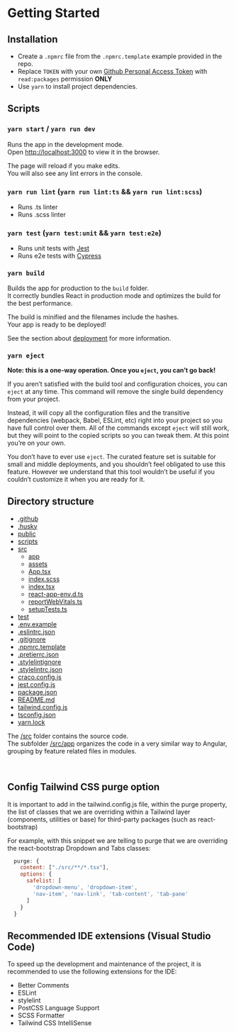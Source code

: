 # Getting Started

## Installation
- Create a `.npmrc` file from the `.npmrc.template` example provided in the repo. 
- Replace `TOKEN` with your own [Github Personal Access Token](https://docs.github.com/en/github/authenticating-to-github/keeping-your-account-and-data-secure/creating-a-personal-access-token) with `read:packages` permission **ONLY**
- Use `yarn` to install project dependencies.

## Scripts

### `yarn start` / `yarn run dev`

Runs the app in the development mode.\
Open [http://localhost:3000](http://localhost:3000) to view it in the browser.

The page will reload if you make edits.\
You will also see any lint errors in the console.

### `yarn run lint` (`yarn run lint:ts` && `yarn run lint:scss`)

* Runs .ts linter
* Runs .scss linter

### `yarn test` (`yarn test:unit` && `yarn test:e2e`)

* Runs unit tests with [Jest](https://jestjs.io/)
* Runs e2e tests with [Cypress](https://www.cypress.io/)

### `yarn build`

Builds the app for production to the `build` folder.\
It correctly bundles React in production mode and optimizes the build for the best performance.

The build is minified and the filenames include the hashes.\
Your app is ready to be deployed!

See the section about [deployment](https://facebook.github.io/create-react-app/docs/deployment) for more information.

### `yarn eject`

**Note: this is a one-way operation. Once you `eject`, you can’t go back!**

If you aren’t satisfied with the build tool and configuration choices, you can `eject` at any time. This command will remove the single build dependency from your project.

Instead, it will copy all the configuration files and the transitive dependencies (webpack, Babel, ESLint, etc) right into your project so you have full control over them. All of the commands except `eject` will still work, but they will point to the copied scripts so you can tweak them. At this point you’re on your own.

You don’t have to ever use `eject`. The curated feature set is suitable for small and middle deployments, and you shouldn’t feel obligated to use this feature. However we understand that this tool wouldn’t be useful if you couldn’t customize it when you are ready for it.

## Directory structure

* [.github](./.github)
* [.husky](./.husky)
* [public](./public)
* [scripts](./scripts)
* [src](./src)
  * [app](./src/app)
  * [assets](./src/assets)
  * [App.tsx](./src/App.tsx)
  * [index.scss](./src/index.scss)
  * [index.tsx](./src/index.tsx)
  * [react-app-env.d.ts](./src/react-app-env.d.ts)
  * [reportWebVitals.ts](./src/reportWebVitals.ts)
  * [setupTests.ts](./src/setupTests.ts)
* [test](./test)
* [.env.example](./.env.example)
* [.eslintrc.json](./eslintrc.json)
* [.gitignore](./.gitignore)
* [.npmrc.template](./.npmrc.template)
* [.pretierrc.json](./.pretierrc.json)
* [.stylelintignore](./.stylelintignore)
* [.stylelintrc.json](./.stylelintrc.json)
* [craco.config.js](./craco.config.js)
* [jest.config.js](./jest.config.js)
* [package.json](./package.json)
* [README.md](./README.md)
* [tailwind.config.js](./tailwind.config.js)
* [tsconfig.json](./tsconfig.json)
* [yarn.lock](./yarn.lock)

The [/src](./src) folder contains the source code. </br>
The subfolder [/src/app](./src/app) organizes the code in a very similar way to Angular, grouping by feature related files in modules.

</br>

## Config Tailwind CSS purge option

It is important to add in the tailwind.config.js file, within the purge property, the list of classes that we are overriding within a Tailwind layer (components, utilities or base) for third-party packages (such as react-bootstrap)

For example, with this snippet we are telling to purge that we are overriding the react-bootstrap Dropdown and Tabs classes:

```javascript
  purge: {
    content: ["./src/**/*.tsx"],
    options: {
      safelist: [
        'dropdown-menu', 'dropdown-item',
        'nav-item', 'nav-link', 'tab-content', 'tab-pane'
      ]
    }
  }
```
## Recommended IDE extensions (Visual Studio Code)
To speed up the development and maintenance of the project, it is recommended to use the following extensions for the IDE:

* Better Comments
* ESLint
* stylelint
* PostCSS Language Support
* SCSS Formatter
* Tailwind CSS IntelliSense
